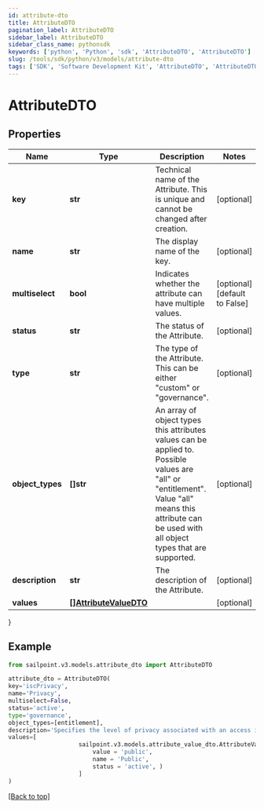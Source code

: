 ```yaml
---
id: attribute-dto
title: AttributeDTO
pagination_label: AttributeDTO
sidebar_label: AttributeDTO
sidebar_class_name: pythonsdk
keywords: ['python', 'Python', 'sdk', 'AttributeDTO', 'AttributeDTO'] 
slug: /tools/sdk/python/v3/models/attribute-dto
tags: ['SDK', 'Software Development Kit', 'AttributeDTO', 'AttributeDTO']
---
```


# AttributeDTO


## Properties

Name | Type | Description | Notes
------------ | ------------- | ------------- | -------------
**key** | **str** | Technical name of the Attribute. This is unique and cannot be changed after creation. | [optional] 
**name** | **str** | The display name of the key. | [optional] 
**multiselect** | **bool** | Indicates whether the attribute can have multiple values. | [optional] [default to False]
**status** | **str** | The status of the Attribute. | [optional] 
**type** | **str** | The type of the Attribute. This can be either \"custom\" or \"governance\". | [optional] 
**object_types** | **[]str** | An array of object types this attributes values can be applied to. Possible values are \"all\" or \"entitlement\". Value \"all\" means this attribute can be used with all object types that are supported. | [optional] 
**description** | **str** | The description of the Attribute. | [optional] 
**values** | [**[]AttributeValueDTO**](attribute-value-dto) |  | [optional] 
}

## Example

```python
from sailpoint.v3.models.attribute_dto import AttributeDTO

attribute_dto = AttributeDTO(
key='iscPrivacy',
name='Privacy',
multiselect=False,
status='active',
type='governance',
object_types=[entitlement],
description='Specifies the level of privacy associated with an access item.',
values=[
                    sailpoint.v3.models.attribute_value_dto.AttributeValueDTO(
                        value = 'public', 
                        name = 'Public', 
                        status = 'active', )
                    ]
)

```
[[Back to top]](#) 

